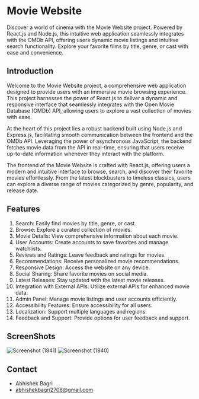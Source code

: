 # Movie Website

Discover a world of cinema with the Movie Website project. Powered by React.js and Node.js, this intuitive web application seamlessly integrates with the OMDb API, offering users dynamic movie listings and intuitive search functionality. Explore your favorite films by title, genre, or cast with ease and convenience.

## Introduction

Welcome to the Movie Website project, a comprehensive web application designed to provide users with an immersive movie browsing experience. This project harnesses the power of React.js to deliver a dynamic and responsive interface that seamlessly integrates with the Open Movie Database (OMDb) API, allowing users to explore a vast collection of movies with ease.

At the heart of this project lies a robust backend built using Node.js and Express.js, facilitating smooth communication between the frontend and the OMDb API. Leveraging the power of asynchronous JavaScript, the backend fetches movie data from the API in real-time, ensuring that users receive up-to-date information whenever they interact with the platform.

The frontend of the Movie Website is crafted with React.js, offering users a modern and intuitive interface to browse, search, and discover their favorite movies effortlessly. From the latest blockbusters to timeless classics, users can explore a diverse range of movies categorized by genre, popularity, and release date.

## Features

1. Search: Easily find movies by title, genre, or cast.
2. Browse: Explore a curated collection of movies.
3. Movie Details: View comprehensive information about each movie.
4. User Accounts: Create accounts to save favorites and manage watchlists.
5. Reviews and Ratings: Leave feedback and ratings for movies.
6. Recommendations: Receive personalized movie recommendations.
7. Responsive Design: Access the website on any device.
8. Social Sharing: Share favorite movies on social media.
9. Latest Releases: Stay updated with the latest movie releases.
10. Integration with External APIs: Utilize external APIs for enhanced movie data.
11. Admin Panel: Manage movie listings and user accounts efficiently.
12. Accessibility Features: Ensure accessibility for all users.
13. Localization: Support multiple languages and regions.
14. Feedback and Support: Provide options for user feedback and support.

## ScreenShots

![Screenshot (1841)](https://github.com/Abhishek895965/movie-website/assets/132393553/d13e9e32-6b14-428c-a1be-35107e304a7a)
![Screenshot (1840)](https://github.com/Abhishek895965/movie-website/assets/132393553/76e26e8e-27c3-43ac-8f06-58fd9fd7322e)

## Contact

- Abhishek Bagri
- abhishekbagri2708@gmail.com
